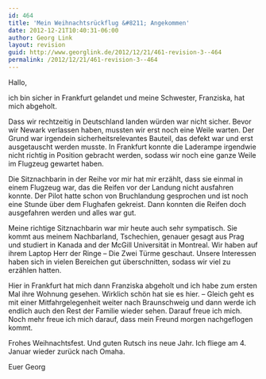 ```yaml
---
id: 464
title: 'Mein Weihnachtsrückflug &#8211; Angekommen'
date: 2012-12-21T10:40:31-06:00
author: Georg Link
layout: revision
guid: http://www.georglink.de/2012/12/21/461-revision-3--464
permalink: /2012/12/21/461-revision-3--464
---
```

Hallo,

ich bin sicher in Frankfurt gelandet und meine Schwester, Franziska, hat mich abgeholt.

Dass wir rechtzeitig in Deutschland landen würden war nicht sicher. Bevor wir Newark verlassen haben, mussten wir erst noch eine Weile warten. Der Grund war irgendein sicherheitsrelevantes Bauteil, das defekt war und erst ausgetauscht werden musste. In Frankfurt konnte die Laderampe irgendwie nicht richtig in Position gebracht werden, sodass wir noch eine ganze Weile im Flugzeug gewartet haben. 

Die Sitznachbarin in der Reihe vor mir hat mir erzählt, dass sie einmal in einem Flugzeug war, das die Reifen vor der Landung nicht ausfahren konnte. Der Pilot hatte schon von Bruchlandung gesprochen und ist noch eine Stunde über dem Flughafen gekreist. Dann konnten die Reifen doch ausgefahren werden und alles war gut.

Meine richtige Sitznachbarin war mir heute auch sehr sympatisch. Sie kommt aus meinem Nachbarland, Tschechien, genauer gesagt aus Prag und studiert in Kanada and der McGill Universität in Montreal. Wir haben auf ihrem Laptop Herr der Ringe &#8211; Die Zwei Türme geschaut. Unsere Interessen haben sich in vielen Bereichen gut überschnitten, sodass wir viel zu erzählen hatten.

Hier in Frankfurt hat mich dann Franziska abgeholt und ich habe zum ersten Mal ihre Wohnung gesehen. Wirklich schön hat sie es hier. &#8211; Gleich geht es mit einer Mitfahrgelegenheit weiter nach Braunschweig und dann werde ich endlich auch den Rest der Familie wieder sehen. Darauf freue ich mich. Noch mehr freue ich mich darauf, dass mein Freund morgen nachgeflogen kommt.

Frohes Weihnachtsfest. Und guten Rutsch ins neue Jahr. Ich fliege am 4. Januar wieder zurück nach Omaha.

Euer Georg